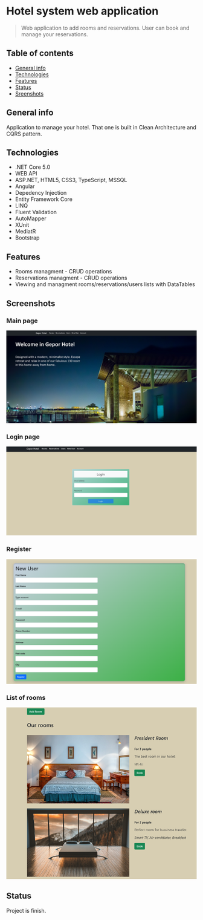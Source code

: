 # Hotel system web application
> Web application to add rooms and reservations. User can book and manage your reservations.

## Table of contents
* [General info](#general-info)
* [Technologies](#technologies)
* [Features](#features)
* [Status](#status)
* [Sreenshots](#screenshots)

## General info
Application to manage your hotel.
That one is built in Clean Architecture and CQRS pattern.

## Technologies
* .NET Core 5.0
* WEB API
* ASP.NET, HTML5, CSS3, TypeScript, MSSQL
* Angular
* Depedency Injection
* Entity Framework Core
* LINQ
* Fluent Validation
* AutoMapper
* XUnit
* MediatR
* Bootstrap

## Features
* Rooms managment - CRUD operations
* Reservations managment - CRUD operations
* Viewing and managment rooms/reservations/users lists with DataTables

## Screenshots
### Main page
![Main page](ClientHotelSystem/src/assets/MainPage.png)
### Login page
![Login page](ClientHotelSystem/src/assets/LoginPage.png)
### Register
![Register](ClientHotelSystem/src/assets/Register.png)
### List of rooms
![Rooms list](ClientHotelSystem/src/assets/Rooms.png)


## Status
Project is finish.

